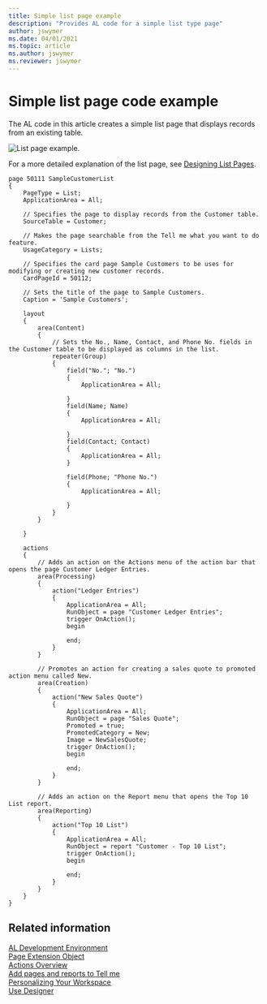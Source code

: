 ```yaml
---
title: Simple list page example
description: "Provides AL code for a simple list type page"
author: jswymer
ms.date: 04/01/2021
ms.topic: article
ms.author: jswymer
ms.reviewer: jswymer
---
```


# Simple list page code example

The AL code in this article creates a simple list page that displays records from an existing table.

![List page example.](media/sample-list-page.png "[List page example")

For a more detailed explanation of the list page, see [Designing List Pages](devenv-designing-list-pages.md).

```AL
page 50111 SampleCustomerList
{
    PageType = List;
    ApplicationArea = All;

    // Specifies the page to display records from the Customer table.
    SourceTable = Customer;

    // Makes the page searchable from the Tell me what you want to do feature. 
    UsageCategory = Lists;

    // Specifies the card page Sample Customers to be uses for modifying or creating new customer records.
    CardPageId = 50112;

    // Sets the title of the page to Sample Customers.
    Caption = 'Sample Customers';

    layout
    {
        area(Content)
        {
            // Sets the No., Name, Contact, and Phone No. fields in the Customer table to be displayed as columns in the list. 
            repeater(Group)
            {
                field("No."; "No.")
                {
                    ApplicationArea = All;

                }
                field(Name; Name)
                {
                    ApplicationArea = All;

                }
                field(Contact; Contact)
                {
                    ApplicationArea = All;
                }

                field(Phone; "Phone No.")
                {
                    ApplicationArea = All;

                }
            }
        }
    
    }

    actions
    {
        // Adds an action on the Actions menu of the action bar that opens the page Customer Ledger Entries. 
        area(Processing)
        {
            action("Ledger Entries")
            {
                ApplicationArea = All;
                RunObject = page "Customer Ledger Entries";
                trigger OnAction();
                begin

                end;
            }
        }

        // Promotes an action for creating a sales quote to promoted action menu called New.
        area(Creation)
        {
            action("New Sales Quote")
            {
                ApplicationArea = All;
                RunObject = page "Sales Quote";
                Promoted = true;
                PromotedCategory = New;
                Image = NewSalesQuote;
                trigger OnAction();
                begin

                end;
            }
        }

        // Adds an action on the Report menu that opens the Top 10 List report.
        area(Reporting)
        {
            action("Top 10 List")
            {
                ApplicationArea = All;
                RunObject = report "Customer - Top 10 List";
                trigger OnAction();
                begin

                end;
            }
        }
    }
}
```

## Related information

[AL Development Environment](devenv-reference-overview.md)  
[Page Extension Object](devenv-page-ext-object.md)  
[Actions Overview](devenv-actions-overview.md)  
[Add pages and reports to Tell me](devenv-al-menusuite-functionality.md)  
[Personalizing Your Workspace](/dynamics365/business-central/ui-personalization-user)  
[Use Designer](devenv-inclient-designer.md)  
